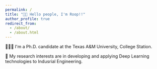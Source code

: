 ```yaml
---
permalink: /
title: "👋🏼 Hello people, I'm Roop!!"
author_profile: true
redirect_from: 
  - /about/
  - /about.html
---
```


👨🏻‍💻 I'm a Ph.D. candidate at the Texas A&M University, College Station.

🔬 My research interests are in developing and applying Deep Learning technologies to Indusrial Engineering.
